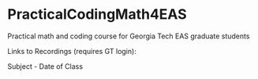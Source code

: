 # PracticalCodingMath4EAS
Practical math and coding course for Georgia Tech EAS graduate students

Links to Recordings (requires GT login):

Subject - Date of Class
